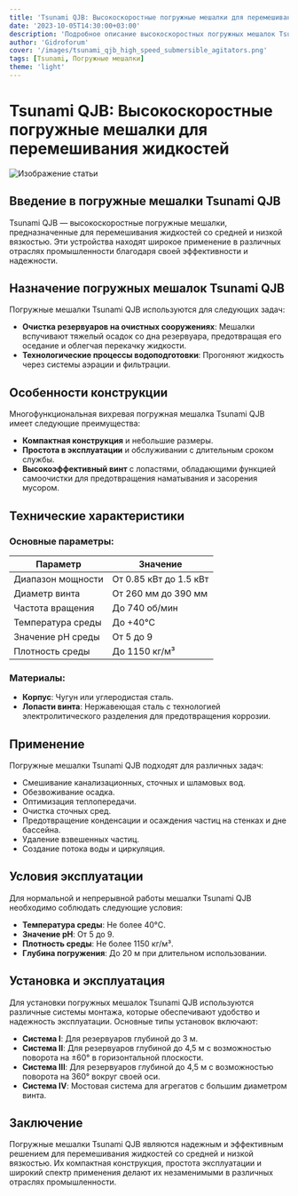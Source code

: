```yaml
---
title: 'Tsunami QJB: Высокоскоростные погружные мешалки для перемешивания жидкостей'
date: '2023-10-05T14:30:00+03:00'
description: 'Подробное описание высокоскоростных погружных мешалок Tsunami QJB, их характеристики, применение и особенности.'
author: 'Gidroforum'
cover: '/images/tsunami_qjb_high_speed_submersible_agitators.png'
tags: [Tsunami, Погружные мешалки]
theme: 'light'
---
```

# Tsunami QJB: Высокоскоростные погружные мешалки для перемешивания жидкостей

![Изображение статьи](/images/tsunami_qjb_high_speed_submersible_agitators.94754605)

## Введение в погружные мешалки Tsunami QJB

Tsunami QJB — высокоскоростные погружные мешалки, предназначенные для перемешивания жидкостей со средней и низкой вязкостью. Эти устройства находят широкое применение в различных отраслях промышленности благодаря своей эффективности и надежности.

## Назначение погружных мешалок Tsunami QJB

Погружные мешалки Tsunami QJB используются для следующих задач:

- **Очистка резервуаров на очистных сооружениях**: Мешалки вспучивают тяжелый осадок со дна резервуара, предотвращая его оседание и облегчая перекачку жидкости.
- **Технологические процессы водоподготовки**: Прогоняют жидкость через системы аэрации и фильтрации.

## Особенности конструкции

Многофункциональная вихревая погружная мешалка Tsunami QJB имеет следующие преимущества:

- **Компактная конструкция** и небольшие размеры.
- **Простота в эксплуатации** и обслуживании с длительным сроком службы.
- **Высокоэффективный винт** с лопастями, обладающими функцией самоочистки для предотвращения наматывания и засорения мусором.

## Технические характеристики

### Основные параметры:

| Параметр             | Значение                     |
|----------------------|------------------------------|
| Диапазон мощности    | От 0.85 кВт до 1.5 кВт       |
| Диаметр винта        | От 260 мм до 390 мм          |
| Частота вращения     | До 740 об/мин                |
| Температура среды    | До +40°C                     |
| Значение рН среды    | От 5 до 9                    |
| Плотность среды      | До 1150 кг/м³                |

### Материалы:

- **Корпус**: Чугун или углеродистая сталь.
- **Лопасти винта**: Нержавеющая сталь с технологией электролитического разделения для предотвращения коррозии.

## Применение

Погружные мешалки Tsunami QJB подходят для различных задач:

- Смешивание канализационных, сточных и шламовых вод.
- Обезвоживание осадка.
- Оптимизация теплопередачи.
- Очистка сточных сред.
- Предотвращение конденсации и осаждения частиц на стенках и дне бассейна.
- Удаление взвешенных частиц.
- Создание потока воды и циркуляция.

## Условия эксплуатации

Для нормальной и непрерывной работы мешалки Tsunami QJB необходимо соблюдать следующие условия:

- **Температура среды**: Не более 40°C.
- **Значение рН**: От 5 до 9.
- **Плотность среды**: Не более 1150 кг/м³.
- **Глубина погружения**: До 20 м при длительном использовании.

## Установка и эксплуатация

Для установки погружных мешалок Tsunami QJB используются различные системы монтажа, которые обеспечивают удобство и надежность эксплуатации. Основные типы установок включают:

- **Система I**: Для резервуаров глубиной до 3 м.
- **Система II**: Для резервуаров глубиной до 4,5 м с возможностью поворота на ±60° в горизонтальной плоскости.
- **Система III**: Для резервуаров глубиной до 4,5 м с возможностью поворота на 360° вокруг своей оси.
- **Система IV**: Мостовая система для агрегатов с большим диаметром винта.

## Заключение

Погружные мешалки Tsunami QJB являются надежным и эффективным решением для перемешивания жидкостей со средней и низкой вязкостью. Их компактная конструкция, простота эксплуатации и широкий спектр применения делают их незаменимыми в различных отраслях промышленности.
```